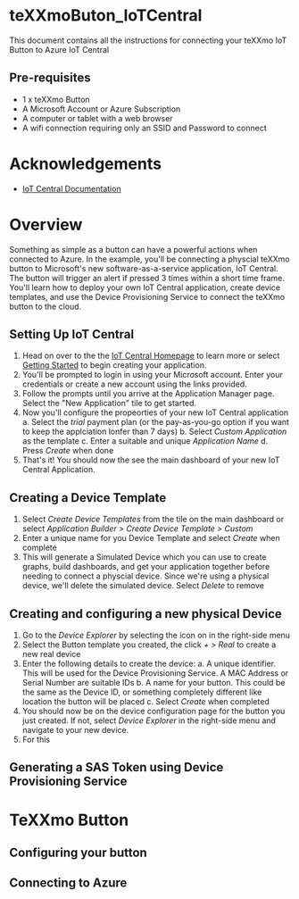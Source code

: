 # teXXmoButon_IoTCentral

This document contains all the instructions for connecting your teXXmo IoT Button to Azure IoT Central

## Pre-requisites
- 1 x teXXmo Button
- A Microsoft Account or Azure Subscription
- A computer or tablet with a web browser
- A wifi connection requiring only an SSID and Password to connect

# Acknowledgements
+ [IoT Central Documentation](https://docs.microsoft.com/en-us/azure/iot-central/)

# Overview
Something as simple as a button can have a powerful actions when connected to Azure. In the example, you'll be connecting a physcial teXXmo button to Microsoft's new software-as-a-service application, IoT Central. The button will trigger an alert if pressed 3 times within a short time frame. You'll learn how to deploy your own IoT Central application, create device templates, and use the Device Provisioning Service to connect the teXXmo button to the cloud.

## Setting Up IoT Central
1. Head on over to the the [IoT Central Homepage](https://azure.microsoft.com/en-au/services/iot-central/) to learn more or select [Getting Started](https://apps.azureiotcentral.com/) to begin creating your application.
2. You'll be prompted to login in using your Microsoft account. Enter your credentials or create a new account using the links provided. 
3. Follow the prompts until you arrive at the Application Manager page. Select the "New Application" tile to get started.
4. Now you'll configure the propeorties of your new IoT Central application
  a. Select the *trial* payment plan (or the pay-as-you-go option if you want to keep the applciation lonfer than 7 days)
  b. Select *Custom Application* as the template
  c. Enter a suitable and unique *Application Name*
  d. Press *Create* when done
5. That's it! You should now the see the main dashboard of your new IoT Central Application.

## Creating a Device Template
1. Select *Create Device Templates* from the tile on the main dashboard or select *Application Builder > Create Device Template > Custom*
2. Enter a unique name for you Device Template and select *Create* when complete
3. This will generate a Simulated Device which you can use to create graphs, build dashboards, and get your application together before needing to connect a physcial device. Since we're using a physical device, we'll delete the simulated device. Select *Delete* to remove

## Creating and configuring a new physical Device
1. Go to the *Device Explorer* by selecting the icon on in the right-side menu
2. Select the Button template you created, the click *+ > Real* to create a new real device
3. Enter the following details to create the device:
  a. A unique identifier. This will be used for the Device Provisioning Service. A MAC Address or Serial Number are suitable IDs
  b. A name for your button. This could be the same as the Device ID, or something completely different like location the button will be placed
  c. Select *Create* when completed
4. You should now be on the device configuration page for the button you just created. If not, select *Device Explorer* in the right-side menu and navigate to your new device.
5. For this 

## Generating a SAS Token using Device Provisioning Service

# TeXXmo Button
## Configuring your button

## Connecting to Azure
